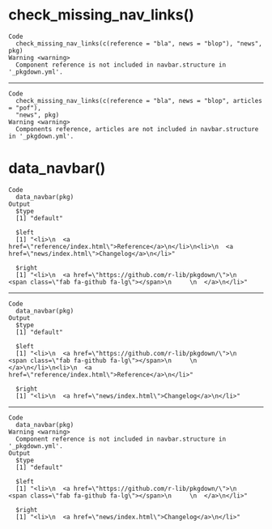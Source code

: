 # check_missing_nav_links()

    Code
      check_missing_nav_links(c(reference = "bla", news = "blop"), "news", pkg)
    Warning <warning>
      Component reference is not included in navbar.structure in '_pkgdown.yml'.

---

    Code
      check_missing_nav_links(c(reference = "bla", news = "blop", articles = "pof"),
      "news", pkg)
    Warning <warning>
      Components reference, articles are not included in navbar.structure in '_pkgdown.yml'.

# data_navbar()

    Code
      data_navbar(pkg)
    Output
      $type
      [1] "default"
      
      $left
      [1] "<li>\n  <a href=\"reference/index.html\">Reference</a>\n</li>\n<li>\n  <a href=\"news/index.html\">Changelog</a>\n</li>"
      
      $right
      [1] "<li>\n  <a href=\"https://github.com/r-lib/pkgdown/\">\n    <span class=\"fab fa-github fa-lg\"></span>\n     \n  </a>\n</li>"
      

---

    Code
      data_navbar(pkg)
    Output
      $type
      [1] "default"
      
      $left
      [1] "<li>\n  <a href=\"https://github.com/r-lib/pkgdown/\">\n    <span class=\"fab fa-github fa-lg\"></span>\n     \n  </a>\n</li>\n<li>\n  <a href=\"reference/index.html\">Reference</a>\n</li>"
      
      $right
      [1] "<li>\n  <a href=\"news/index.html\">Changelog</a>\n</li>"
      

---

    Code
      data_navbar(pkg)
    Warning <warning>
      Component reference is not included in navbar.structure in '_pkgdown.yml'.
    Output
      $type
      [1] "default"
      
      $left
      [1] "<li>\n  <a href=\"https://github.com/r-lib/pkgdown/\">\n    <span class=\"fab fa-github fa-lg\"></span>\n     \n  </a>\n</li>"
      
      $right
      [1] "<li>\n  <a href=\"news/index.html\">Changelog</a>\n</li>"
      

